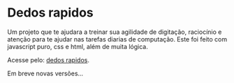 <h1>Dedos rapidos</h1>
<p>
  Um projeto que te ajudara a treinar sua agilidade de digitação, raciocínio e atenção para te ajudar nas tarefas diarias de computação. Este
  foi feito com javascript puro, css e html, além de muita lógica.
</p>
<p>
  Acesse pelo: <a href="https://eu-pedro0ficial.github.io/dedos-rapidos/">dedos rapidos</a>.
</p>
<p>
  Em breve novas versões...
</p>
